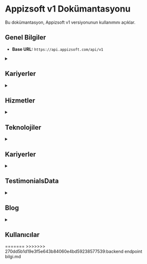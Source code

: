 # Appizsoft v1 Dokümantasyonu

Bu dokümantasyon, Appizsoft v1 versiyonunun kullanımını açıklar.

## Genel Bilgiler

- **Base URL:** `https://api.appizsoft.com/api/v1`

<details>
  <summary><h2>Kariyerler</h2></summary>
  
Kariyerlerle ilgili işlemler. Bu işlemler JWT yetkilendirmesi gerektirir.

### Tüm Kariyerleri Getir

Tüm kariyerleri almak için kullanılır.

#### İstek

- **Yol:** `/careers`
- **Metod:** GET
- **Parametreler:** Yok
- **Headers:** `Authorization: Bearer {YOUR_JWT_TOKEN}`

<<<<<<< HEAD:backend endpoint info.md
| Parametre        | Tür     | Zorunluluk | Açıklama                     | Örnek                               |
| ---------------- | ------- | ---------- | ---------------------------- | ----------------------------------- |
| `id`             | int     | Zorunlu    | Kariyer id                   | unique id, sistem belirler bunu     |
| `type`           | string  | Zorunlu    | Kariyer tipi                 | Technology,Design,Shared Services   |
| `title`          | string  | Zorunlu    | Kariyer başlığı              | Kariyer için Başlık                 |
| `pageLoc`        | string  | Zorunlu    | Sayfa konumu                 | kariyer içn dinamik sayfa adı       |
| `description`    | string  | Zorunlu    | Açıklama                     | açılan pozisyon için açıklama       |
| `requirements`   | array   | Zorunlu    | Gereksinimler listesi        | dizi olarak gereksinimleri belirtin |
| `location`       | string  | Zorunlu    | Konum bilgisi                | "Ankara, Türkiye" veya "Uzaktan"    |
| `employmentType` | string  | Zorunlu    | İstihdam tipi                | tam zamanlı yarı zamanlı gibi       |
| `isOpen`         | boolean | Zorunlu    | Kariyer durumu (açık/kapalı) | true,false                          |
=======
| Parametre        | Tür    | Zorunluluk | Açıklama              | Örnek                               |
| ---------------- | ------ | ---------- | --------------------- | ----------------------------------- |
| `id`             | int    | Zorunlu    | Kariyer id            | unique id, sistem belirler bunu     |
| `type`           | string | Zorunlu    | Kariyer tipi          | Technology,Design,Shared Services   |
| `title`          | string | Zorunlu    | Kariyer başlığı       | Kariyer için Başlık                 |
| `pageLoc`        | string | Zorunlu    | Sayfa konumu          | kariyer içn dinamik sayfa adı       |
| `description`    | string | Zorunlu    | Açıklama              | açılan pozisyon için açıklama       |
| `requirements`   | array  | Zorunlu    | Gereksinimler listesi | dizi olarak gereksinimleri belirtin |
| `location`       | string | Zorunlu    | Konum bilgisi         | "Ankara, Türkiye" veya "Uzaktan"    |
| `employmentType` | string | Zorunlu    | İstihdam tipi         | tam zamanlı yarı zamanlı gibi       |
| `isOpen`         | boolean | Zorunlu    | Kariyer durumu (açık/kapalı) |true,false

>>>>>>> 270dd5b1d19e3f5e643b84060e4bd59238577539:backend endpoint bilgi.md

#### Yanıt

```json
[
  {
    "id": "asd1132",
    "type": "Technology",
    "title": "Frontend Developer",
    "pageLoc": "frontend-developer",
    "description": "Özgün fikirlerle frontend geliştirme ekibimize katılın ve kullanıcı deneyimlerini şekillendirin. Uzaktan çalışma imkanı.",
    "requirements": [
      "En az 2 yıl frontend geliştirme deneyimi",
      "HTML, CSS ve JavaScript konularında uzmanlık",
      "Modern UI/UX tasarım prensiplerini uygulama yeteneği",
      "En az bir frontend framework'üne hakimiyet"
    ],
    "location": "Uzaktan",
    "employmentType": "Tam Zamanlı"
  }
]
```

### Yeni Kariyer Ekle

Yeni bir kariyer eklemek için kullanılır.

- **Yol:** `/careers`
- **Metod:** POST

- **Parametreler:**

<<<<<<< HEAD:backend endpoint info.md
| Parametre        | Tür     | Zorunluluk | Açıklama                     | Örnek                               |
| ---------------- | ------- | ---------- | ---------------------------- | ----------------------------------- |
| `type`           | string  | Zorunlu    | Kariyer tipi                 | Technology,Design,Shared Services   |
| `title`          | string  | Zorunlu    | Kariyer başlığı              | Kariyer için Başlık                 |
| `pageLoc`        | string  | Zorunlu    | Sayfa konumu                 | kariyer içn dinamik sayfa adı       |
| `description`    | string  | Zorunlu    | Açıklama                     | açılan pozisyon için açıklama       |
| `requirements`   | array   | Zorunlu    | Gereksinimler listesi        | dizi olarak gereksinimleri belirtin |
| `location`       | string  | Zorunlu    | Konum bilgisi                | "Ankara, Türkiye" veya "Uzaktan"    |
| `employmentType` | string  | Zorunlu    | İstihdam tipi                | tam zamanlı yarı zamanlı gibi       |
| `isOpen`         | boolean | Zorunlu    | Kariyer durumu (açık/kapalı) | true,false                          |
=======
| Parametre        | Tür    | Zorunluluk | Açıklama              | Örnek                               |
| ---------------- | ------ | ---------- | --------------------- | ----------------------------------- |
| `type`           | string | Zorunlu    | Kariyer tipi          | Technology,Design,Shared Services   |
| `title`          | string | Zorunlu    | Kariyer başlığı       | Kariyer için Başlık                 |
| `pageLoc`        | string | Zorunlu    | Sayfa konumu          | kariyer içn dinamik sayfa adı       |
| `description`    | string | Zorunlu    | Açıklama              | açılan pozisyon için açıklama       |
| `requirements`   | array  | Zorunlu    | Gereksinimler listesi | dizi olarak gereksinimleri belirtin |
| `location`       | string | Zorunlu    | Konum bilgisi         | "Ankara, Türkiye" veya "Uzaktan"    |
| `employmentType` | string | Zorunlu    | İstihdam tipi         | tam zamanlı yarı zamanlı gibi       |
| `isOpen`         | boolean | Zorunlu    | Kariyer durumu (açık/kapalı) | true,false
>>>>>>> 270dd5b1d19e3f5e643b84060e4bd59238577539:backend endpoint bilgi.md

- **Headers:** `Authorization: Bearer {YOUR_JWT_TOKEN}`

#### İstek

```http
POST /api/v1/careers
Content-Type: application/json
Authorization: Bearer {YOUR_JWT_TOKEN}

{
  "type": "Technology",
  "title": "Frontend Developer",
  "pageLoc": "frontend-developer",
  "description": "Hızla büyüyen ekibimize katılmak için yetenekli bir frontend geliştirici arıyoruz.\nİstanbul, Türkiye konumunda.",
  "requirements": [
    "En az 2 yıl frontend geliştirme deneyimi",
    "Web teknolojilerine hakimiyet",
    "React veya Angular gibi frameworklerde tecrübe",
    "Kreatif tasarım yeteneği tercih sebebi"
  ],
  "location": "İstanbul, Türkiye",
  "employmentType": "Tam Zamanlı",
    "isOpen": true
}
```

#### Yanıt

```
{
  "message": "Yeni kariyer başarıyla eklendi."
}
```

## Kariyer Güncelle

Bir kariyer verisini güncellemek için kullanılır.

- **Yol:** `/careers/:pageLoc`
- **Metod:** PUT

- **Parametreler:** `Authorization: Bearer {YOUR_JWT_TOKEN}`

| Parametre | Tür | Zorunluluk | Açıklama                                |
| --------- | --- | ---------- | --------------------------------------- |
| `id     ` | int | Zorunlu    | Güncellenecek kariyerin benzersiz id'si |

- **Headers:** `Authorization: Bearer {YOUR_JWT_TOKEN}`

- **İstek:**

```http
PUT /api/v1/careers/{career-id}
Content-Type: application/json
Authorization: Bearer {YOUR_JWT_TOKEN}

{
  "type": "Technology",
  "title": "Yazılım Geliştirme Uzmanı",
  "pageLoc": "{career-id}",
  "description": "Yazılım geliştirme uzmanı pozisyonu için deneyimli adaylar arıyoruz.",
  "requirements": [
    "En az 5 yıl deneyim",
    "İleri seviye programlama bilgisi",
    "Proje yönetimi yeteneği"
  ],
  "location": "İstanbul, Türkiye",
  "employmentType": "Tam Zamanlı",
    "isOpen": true
}
```

#### Yanıt

```
{
"message": "Yeni kariyer başarıyla güncellendi."
}

```

## Kariyer Sil

Bir kariyer verisini güncellemek için kullanılır.

- **Yol:** `/careers/:pageLoc`
- **Metod:** DELETE

- **Parametreler:** `Authorization: Bearer {YOUR_JWT_TOKEN}`

| Parametre | Tür | Zorunluluk | Açıklama                            |
| --------- | --- | ---------- | ----------------------------------- |
| `id     ` | int | Zorunlu    | Silinecek kariyerin benzersiz id'si |

- **Headers:** `Authorization: Bearer {YOUR_JWT_TOKEN}`

- **İstek:**

```http
DELETE  /api/v1/careers/{career-id}
Content-Type: application/json
Authorization: Bearer {YOUR_JWT_TOKEN}

```

#### Yanıt

```
{
"message": "Yeni kariyer başarıyla silindi."
}

```
<<<<<<< HEAD:backend endpoint info.md

</details>

<details>
  <summary><h2>Hizmetler</h2></summary>

  </details>

  
<details>
  <summary><h2>Teknolojiler</h2></summary>
  
  </details>
  
<details>
  <summary><h2>Kariyerler</h2></summary>
  
  </details>
  
<details>
  <summary><h2>TestimonialsData</h2></summary>
  
  </details>
  
<details>
  <summary><h2>Blog</h2></summary>
  
  </details>

  <details>
  <summary><h2>Kullanıcılar</h2></summary>
  
  </details>
=======
</details>
>>>>>>> 270dd5b1d19e3f5e643b84060e4bd59238577539:backend endpoint bilgi.md
